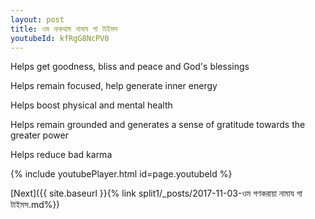 ```yaml
---
layout: post
title: ওম নাকথাম নামায গা টাইমস
youtubeId: kfRgG8NcPV0
---
```

 
 
Helps get goodness, bliss and peace and God's blessings
 
Helps remain focused, help generate inner energy 
 
Helps boost physical and mental health 
 
Helps remain grounded and generates a sense of gratitude towards the greater power 
 
Helps reduce bad karma
 
 
 
 


{% include youtubePlayer.html id=page.youtubeId %}
 
[Next]({{ site.baseurl }}{% link  split1/_posts/2017-11-03-ওম গণকরায়া নামায গা টাইমস.md%})
 
